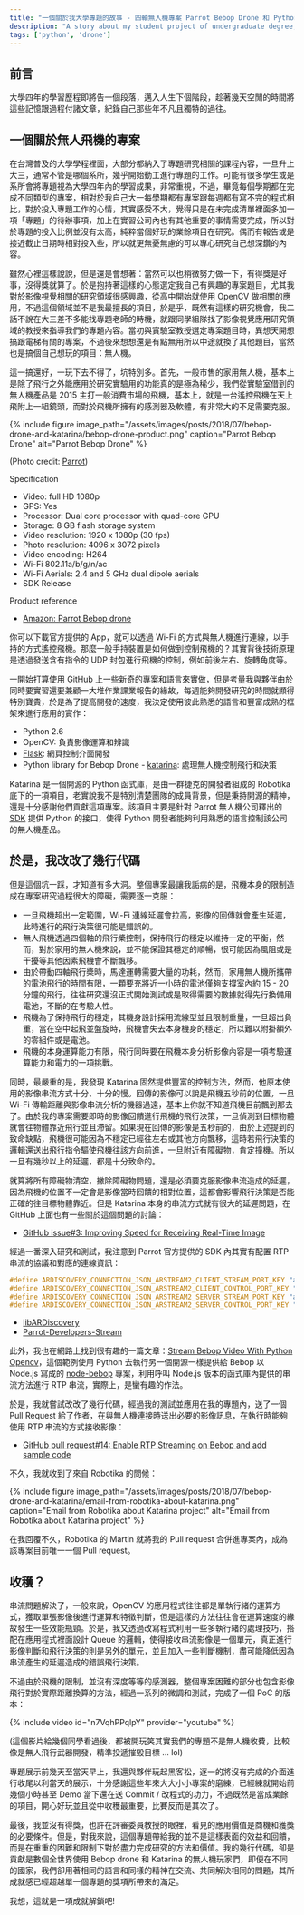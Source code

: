 ```yaml
---
title: "一個關於我大學專題的故事 - 四軸無人機專案 Parrot Bebop Drone 和 Python library Katarina"
description: "A story about my student project of undergraduate degree, a Bebop Drone and Open Source library - Katarina"
tags: ['python', 'drone']
---
```


## 前言

大學四年的學習歷程即將告一個段落，邁入人生下個階段，趁著幾天空閒的時間將這些記憶跟過程付諸文章，紀錄自己那些年不凡且獨特的過往。

## 一個關於無人飛機的專案

在台灣普及的大學學程裡面，大部分都納入了專題研究相關的課程內容，一旦升上大三，通常不管是哪個系所，幾乎開始動工進行專題的工作。可能有很多學生或是系所會將專題視為大學四年內的學習成果，非常重視，不過，畢竟每個學期都在完成不同類型的專案，相對於我自己大一每學期都有專案跟每週都有寫不完的程式相比，對於投入專題工作的心情，其實感受不大，覺得只是在未完成清單裡面多加一項「專題」的待辦事項，加上在實習公司內也有其他重要的事情需要完成，所以對於專題的投入比例並沒有太高，純粹當個好玩的業餘項目在研究。偶而有報告或是接近截止日期時相對投入些，所以就更無憂無慮的可以專心研究自己想深鑽的內容。

雖然心裡這樣說說，但是還是會想著：當然可以也稍微努力做一下，有得獎是好事，沒得獎就算了。於是抱持著這樣的心態選定我自己有興趣的專案題目，尤其我對於影像視覺相關的研究領域很感興趣，從高中開始就使用 OpenCV 做相關的應用，不過這個領域並不是我最擅長的項目，於是乎，既然有這樣的研究機會，我二話不說在大三差不多能找專題老師的時機，就跟同學組隊找了影像視覺應用研究領域的教授來指導我們的專題內容。當初與實驗室教授選定專案題目時，異想天開想搞跟電梯有關的專案，不過後來想想還是有點無用所以中途就換了其他題目，當然也是搞個自己想玩的項目：無人機。

這一搞還好，一玩下去不得了，坑特別多。首先，一般市售的家用無人機，基本上是除了飛行之外能應用於研究實驗用的功能真的是極為稀少，我們從實驗室借到的無人機產品是 2015 主打一般消費市場的飛機，基本上，就是一台遙控飛機在天上飛附上一組鏡頭，而對於飛機所擁有的感測器及軟體，有非常大的不足需要克服。

{% include figure image_path="/assets/images/posts/2018/07/bebop-drone-and-katarina/bebop-drone-product.png" caption="Parrot Bebop Drone" alt="Parrot Bebop Drone" %}

(Photo credit: [Parrot](https://www.parrot.com/us))

Specification
- Video: full HD 1080p
- GPS: Yes
- Processor: Dual core processor with quad-core GPU
- Storage: 8 GB flash storage system
- Video resolution: 1920 x 1080p (30 fps)
- Photo resolution: 4096 x 3072 pixels
- Video encoding: H264
- Wi-Fi 802.11a/b/g/n/ac
- Wi-Fi Aerials: 2.4 and 5 GHz dual dipole aerials
- SDK Release

Product reference
- [Amazon: Parrot Bebop drone](https://www.amazon.com/Parrot-Bebop-Quadcopter-Drone-Red/dp/B00OOR9060)

你可以下載官方提供的 App，就可以透過 Wi-Fi 的方式與無人機進行連線，以手持的方式遙控飛機。那麼一般手持裝置是如何做到控制飛機的？其實背後技術原理是透過發送含有指令的 UDP 封包進行飛機的控制，例如前後左右、旋轉角度等。

一開始打算使用 GitHub 上一些新奇的專案和語言來實做，但是考量我與夥伴由於同時要實習還要兼顧一大堆作業課業報告的緣故，每週能夠開發研究的時間就顯得特別寶貴，於是為了提高開發的速度，我決定使用彼此熟悉的語言和豐富成熟的框架來進行應用的實作：

- Python 2.6
- OpenCV: 負責影像運算和辨識
- [Flask][flask]: 網頁控制介面開發
- Python library for Bebop Drone - [katarina][katarina]: 處理無人機控制飛行和決策

Katarina 是一個開源的 Python 函式庫，是由一群捷克的開發者組成的 Robotika 底下的一項項目，老實說我不是特別清楚團隊的成員背景，但是秉持開源的精神，還是十分感謝他們貢獻這項專案。該項目主要是針對 Parrot 無人機公司釋出的 [SDK][Parrot-SDK3] 提供 Python 的接口，使得 Python 開發者能夠利用熟悉的語言控制該公司的無人機產品。

## 於是，我改改了幾行代碼

但是這個坑一踩，才知道有多大洞。整個專案最讓我詬病的是，飛機本身的限制造成在專案研究過程很大的障礙，需要逐一克服：

- 一旦飛機超出一定範圍，Wi-Fi 連線延遲會拉高，影像的回傳就會產生延遲，此時進行的飛行決策很可能是錯誤的。
- 無人飛機透過四個軸的飛行槳控制，保持飛行的穩定以維持一定的平衡，然而，對於家用的無人機來說，並不能保證其穩定的順暢，很可能因為風阻或是干擾等其他因素飛機會不斷飄移。
- 由於帶動四軸飛行槳時，馬達運轉需要大量的功耗，然而，家用無人機所攜帶的電池飛行的時間有限，一顆要充將近一小時的電池僅夠支撐室內約 15 - 20 分鐘的飛行，往往研究還沒正式開始測試或是取得需要的數據就得先行換備用電池，不斷的在考驗人性。
- 飛機為了保持飛行的穩定，其機身設計採用流線型並且限制重量，一旦超出負重，當在空中起飛並盤旋時，飛機會失去本身機身的穩定，所以難以附掛額外的零組件或是電池。
- 飛機的本身運算能力有限，飛行同時要在飛機本身分析影像內容是一項考驗運算能力和電力的一項挑戰。

同時，最嚴重的是，我發現 Katarina 固然提供豐富的控制方法，然而，他原本使用的影像串流方式十分、十分的慢。回傳的影像可以說是飛機五秒前的位置，一旦 Wi-Fi 傳輸距離與影像串流分析的機器過遠，基本上你就不知道飛機目前飄到那去了。由於我的專案需要即時的影像回饋進行飛機的飛行決策，一旦偵測到目標物體就會往物體靠近飛行並且滯留。如果現在回傳的影像是五秒前的，由於上述提到的致命缺點，飛機很可能因為不穩定已經往左右或其他方向飄移，這時若飛行決策的邏輯還送出飛行指令驅使飛機往該方向前進，一旦附近有障礙物，肯定撞機。所以一旦有幾秒以上的延遲，都是十分致命的。

就算將所有障礙物清空，撇除障礙物問題，還是必須要克服影像串流造成的延遲，因為飛機的位置不一定會是影像當時回饋的相對位置，這都會影響飛行決策是否能正確的往目標物體靠近。但是 Katarina 本身的串流方式就有很大的延遲問題，在 GitHub 上面也有一些關於這個問題的討論：

- [GitHub issue#3: Improving Speed for Receiving Real-Time Image](https://github.com/robotika/katarina/issues/3)

經過一番深入研究和測試，我注意到 Parrot 官方提供的 SDK 內其實有配置 RTP 串流的協議和對應的連線資訊：

```cpp
#define ARDISCOVERY_CONNECTION_JSON_ARSTREAM2_CLIENT_STREAM_PORT_KEY "arstream2_client_stream_port"
#define ARDISCOVERY_CONNECTION_JSON_ARSTREAM2_CLIENT_CONTROL_PORT_KEY "arstream2_client_control_port"
#define ARDISCOVERY_CONNECTION_JSON_ARSTREAM2_SERVER_STREAM_PORT_KEY "arstream2_server_stream_port"
#define ARDISCOVERY_CONNECTION_JSON_ARSTREAM2_SERVER_CONTROL_PORT_KEY "arstream2_server_control_port"
```

- [libARDiscovery](https://github.com/Parrot-Developers/libARDiscovery/blob/2eb8441bd1834928cd77b3ce4f4dddee4434f024/Includes/libARDiscovery/ARDISCOVERY_Connection.h#L58)
- [Parrot-Developers-Stream](https://github.com/Parrot-Developers/application_notes/blob/5fd43c383ad58a2763f31f58c85f5f1e6ab6877b/BebopStreamVLC/BebopDroneStartStream.c#L551)

此外，我也在網路上找到很有趣的一篇文章：[Stream Bebop Video With Python Opencv][rtp-stream-using-python]，這個範例使用 Python 去執行另一個開源一樣提供給 Bebop 以 Node.js 寫成的 [node-bebop][node-bebop] 專案，利用呼叫 Node.js 版本的函式庫內提供的串流方法進行 RTP 串流，實際上，是蠻有趣的作法。

於是，我就嘗試改改了幾行代碼，經過我的測試並應用在我的專題內，送了一個 Pull Request 給了作者，在與無人機連接時送出必要的影像訊息，在執行時能夠使用 RTP 串流的方式接收影像：

- [GitHub pull request#14: Enable RTP Streaming on Bebop and add sample code](https://github.com/robotika/katarina/pull/14)

不久，我就收到了來自 Robotika 的問候：

{% include figure image_path="/assets/images/posts/2018/07/bebop-drone-and-katarina/email-from-robotika-about-katarina.png" caption="Email from Robotika about Katarina project" alt="Email from Robotika about Katarina project" %}

在我回覆不久，Robotika 的 Martin 就將我的 Pull request 合併進專案內，成為該專案目前唯一一個 Pull request。

## 收穫？

串流問題解決了，一般來說，OpenCV 的應用程式往往都是單執行緒的運算方式，獲取單張影像後進行運算和特徵判斷，但是這樣的方法往往會在運算速度的緣故發生一些效能瓶頸。於是，我又透過改寫程式利用一些多執行緒的處理技巧，搭配在應用程式裡面設計 Queue 的邏輯，使得接收串流影像是一個單元，真正進行影像判斷和飛行決策的則是另外的單元，並且加入一些判斷機制，盡可能降低因為串流產生的延遲造成的錯誤飛行決策。

不過由於飛機的限制，並沒有深度等等的感測器，整個專案困難的部分也包含影像飛行對於實際距離換算的方法，經過一系列的微調和測試，完成了一個 PoC 的版本：

{% include video id="n7VqhPPqlpY" provider="youtube" %}

(這個影片給幾個同學看過後，都被開玩笑其實我們的專題不是無人機收費，比較像是無人飛行武器開發，精準投遞摧毀目標 ... lol)

專題展示前幾天至當天早上，我還與夥伴玩起黑客松，逐一的將沒有完成的介面進行收尾以利當天的展示，十分感謝這些年來大大小小專案的磨練，已經練就開始前幾個小時甚至 Demo 當下還在送 Commit / 改程式的功力，不過既然是當成業餘的項目，開心好玩並且從中收穫最重要，比賽反而是其次了。

最後，我並沒有得獎，也許在評審委員教授的眼裡，看見的應用價值是商機和獲獎的必要條件。但是，對我來說，這個專題帶給我的並不是這樣表面的效益和回饋，而是在重重的困難和限制下對於盡力完成研究的方法和價值。我的幾行代碼，卻是貢獻是數個全世界使用 Bebop drone 和 Katarina 的無人機玩家們，即便在不同的國家，我們卻用著相同的語言和同樣的精神在交流、共同解決相同的問題，其所成就感已經超越單一個專題的獎項所帶來的滿足。

我想，這就是一項成就解鎖吧!

[katarina]: https://github.com/robotika/katarina
[flask]: http://flask.pocoo.org/
[Parrot-SDK3]: http://developer.parrot.com/docs/SDK3/
[rtp-stream-using-python]: http://cvdrone.de/stream-bebop-video-with-python-opencv.html
[node-bebop]: https://github.com/hybridgroup/node-bebop

